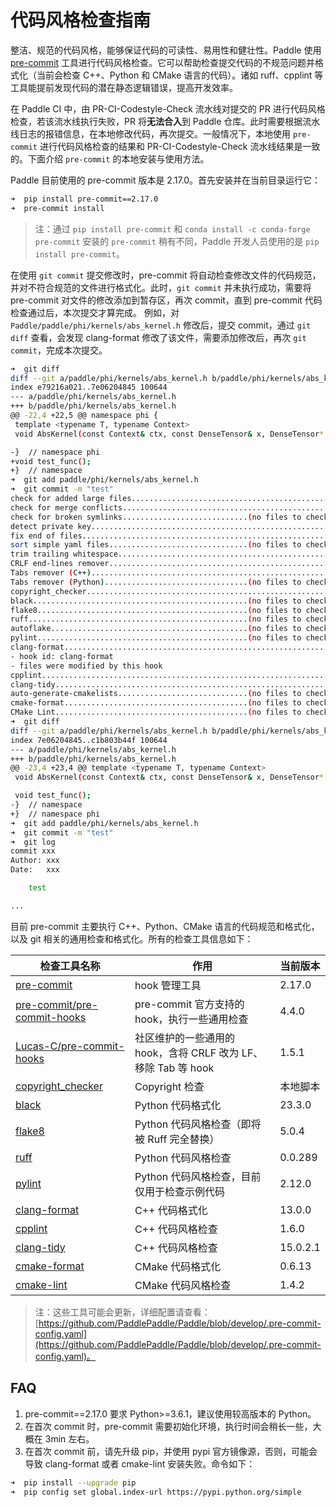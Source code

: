 # 代码风格检查指南

整洁、规范的代码风格，能够保证代码的可读性、易用性和健壮性。Paddle 使用 [pre-commit](http://pre-commit.com/) 工具进行代码风格检查。它可以帮助检查提交代码的不规范问题并格式化（当前会检查 C++、Python 和 CMake 语言的代码）。诸如 ruff、cpplint 等工具能提前发现代码的潜在静态逻辑错误，提高开发效率。

在 Paddle CI 中，由 PR-CI-Codestyle-Check 流水线对提交的 PR 进行代码风格检查，若该流水线执行失败，PR 将**无法合入**到 Paddle 仓库。此时需要根据流水线日志的报错信息，在本地修改代码，再次提交。一般情况下，本地使用 `pre-commit` 进行代码风格检查的结果和 PR-CI-Codestyle-Check 流水线结果是一致的。下面介绍 `pre-commit` 的本地安装与使用方法。

Paddle 目前使用的 pre-commit 版本是 2.17.0。首先安装并在当前目录运行它：

```bash
➜  pip install pre-commit==2.17.0
➜  pre-commit install
```

> 注：通过 `pip install pre-commit` 和 `conda install -c conda-forge pre-commit` 安装的 `pre-commit` 稍有不同，Paddle 开发人员使用的是 `pip install pre-commit`。

在使用 `git commit` 提交修改时，pre-commit 将自动检查修改文件的代码规范，并对不符合规范的文件进行格式化。此时，`git commit` 并未执行成功，需要将 pre-commit 对文件的修改添加到暂存区，再次 commit，直到 pre-commit 代码检查通过后，本次提交才算完成。
例如，对 `Paddle/paddle/phi/kernels/abs_kernel.h` 修改后，提交 commit，通过 `git diff` 查看，会发现 clang-format 修改了该文件，需要添加修改后，再次 `git commit`，完成本次提交。

```bash
➜  git diff
diff --git a/paddle/phi/kernels/abs_kernel.h b/paddle/phi/kernels/abs_kernel.h
index e79216a021..7e06204845 100644
--- a/paddle/phi/kernels/abs_kernel.h
+++ b/paddle/phi/kernels/abs_kernel.h
@@ -22,4 +22,5 @@ namespace phi {
 template <typename T, typename Context>
 void AbsKernel(const Context& ctx, const DenseTensor& x, DenseTensor* out);

-}  // namespace phi
+void test_func();
+}  // namespace
➜  git add paddle/phi/kernels/abs_kernel.h
➜  git commit -m "test"
check for added large files..............................................Passed
check for merge conflicts................................................Passed
check for broken symlinks............................(no files to check)Skipped
detect private key.......................................................Passed
fix end of files.........................................................Passed
sort simple yaml files...............................(no files to check)Skipped
trim trailing whitespace.................................................Passed
CRLF end-lines remover...................................................Passed
Tabs remover (C++).......................................................Passed
Tabs remover (Python)................................(no files to check)Skipped
copyright_checker........................................................Passed
black................................................(no files to check)Skipped
flake8...............................................(no files to check)Skipped
ruff.................................................(no files to check)Skipped
autoflake............................................(no files to check)Skipped
pylint...............................................(no files to check)Skipped
clang-format.............................................................Failed
- hook id: clang-format
- files were modified by this hook
cpplint..................................................................Passed
clang-tidy...............................................................Passed
auto-generate-cmakelists.............................(no files to check)Skipped
cmake-format.........................................(no files to check)Skipped
CMake Lint...........................................(no files to check)Skipped
➜  git diff
diff --git a/paddle/phi/kernels/abs_kernel.h b/paddle/phi/kernels/abs_kernel.h
index 7e06204845..c1b803b44f 100644
--- a/paddle/phi/kernels/abs_kernel.h
+++ b/paddle/phi/kernels/abs_kernel.h
@@ -23,4 +23,4 @@ template <typename T, typename Context>
 void AbsKernel(const Context& ctx, const DenseTensor& x, DenseTensor* out);

 void test_func();
-}  // namespace
+}  // namespace phi
➜  git add paddle/phi/kernels/abs_kernel.h
➜  git commit -m "test"
➜  git log
commit xxx
Author: xxx
Date:   xxx

    test

...
```

目前 pre-commit 主要执行 C++、Python、CMake 语言的代码规范和格式化，以及 git 相关的通用检查和格式化。所有的检查工具信息如下：

| 检查工具名称 | 作用 | 当前版本 |
|---|---|---|
| [pre-commit](https://github.com/pre-commit/pre-commit) | hook 管理工具 | 2.17.0 |
| [pre-commit/pre-commit-hooks](https://github.com/pre-commit/pre-commit-hooks) | pre-commit 官方支持的 hook，执行一些通用检查 | 4.4.0 |
| [Lucas-C/pre-commit-hooks](https://github.com/Lucas-C/pre-commit-hooks.git) | 社区维护的一些通用的 hook，含将 CRLF 改为 LF、移除 Tab 等 hook | 1.5.1 |
| [copyright_checker](https://github.com/PaddlePaddle/Paddle/blob/develop/tools/codestyle/pylint_pre_commit.hook) | Copyright 检查 | 本地脚本 |
| [black](https://github.com/psf/black) | Python 代码格式化 | 23.3.0 |
| [flake8](https://github.com/PyCQA/flake8) | Python 代码风格检查（即将被 Ruff 完全替换） | 5.0.4 |
| [ruff](https://github.com/astral-sh/ruff) | Python 代码风格检查 | 0.0.289 |
| [pylint](https://github.com/PyCQA/pylint/) | Python 代码风格检查，目前仅用于检查示例代码 | 2.12.0 |
| [clang-format](https://github.com/llvm/llvm-project/tree/main/clang/tools/clang-format) | C++ 代码格式化 | 13.0.0 |
| [cpplint](https://github.com/cpplint/cpplint) | C++ 代码风格检查 | 1.6.0 |
| [clang-tidy](https://github.com/llvm/llvm-project/tree/main/clang-tools-extra/clang-tidy) | C++ 代码风格检查 | 15.0.2.1 |
| [cmake-format](https://github.com/cheshirekow/cmake-format-precommit) | CMake 代码格式化 | 0.6.13 |
| [cmake-lint](https://github.com/cmake-lint/cmake-lint)| CMake 代码风格检查 | 1.4.2 |

> 注：这些工具可能会更新，详细配置请查看：[https://github.com/PaddlePaddle/Paddle/blob/develop/.pre-commit-config.yaml](https://github.com/PaddlePaddle/Paddle/blob/develop/.pre-commit-config.yaml)。

## FAQ
1. pre-commit==2.17.0 要求 Python>=3.6.1，建议使用较高版本的 Python。
2. 在首次 commit 时，pre-commit 需要初始化环境，执行时间会稍长一些，大概在 3min 左右。
3. 在首次 commit 前，请先升级 pip，并使用 pypi 官方镜像源，否则，可能会导致 clang-format 或者 cmake-lint 安装失败。命令如下：
```bash
➜  pip install --upgrade pip
➜  pip config set global.index-url https://pypi.python.org/simple
```
